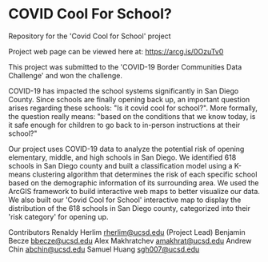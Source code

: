 # COVID Cool For School?
Repository for the 'Covid Cool for School' project

Project web page can be viewed here at: https://arcg.is/0OzuTv0

This project was submitted to the 'COVID-19 Border Communities Data Challenge' and won the challenge.

COVID-19 has impacted the school systems significantly in San Diego County. Since schools are finally opening back up, an important question arises regarding these schools: "Is it covid cool for school?". More formally, the question really means: "based on the conditions that we know today, is it safe enough for children to go back to in-person instructions at their school?"

Our project uses COVID-19 data to analyze the potential risk of opening elementary, middle, and high schools in San Diego. We identified 618 schools in San Diego county and built a classification model using a K-means clustering algorithm that determines the risk of each specific school based on the demographic information of its surrounding area. We used the ArcGIS framework to build interactive web maps to better visualize our data. We also built our 'Covid Cool for School' interactive map to display the distribution of the 618 schools in San Diego county, categorized into their 'risk category' for opening up.

Contributors
Renaldy Herlim <rherlim@ucsd.edu> (Project Lead)
Benjamin Becze <bbecze@ucsd.edu>
Alex Makhratchev <amakhrat@ucsd.edu>
Andrew Chin <abchin@ucsd.edu>
Samuel Huang <sgh007@ucsd.edu>
